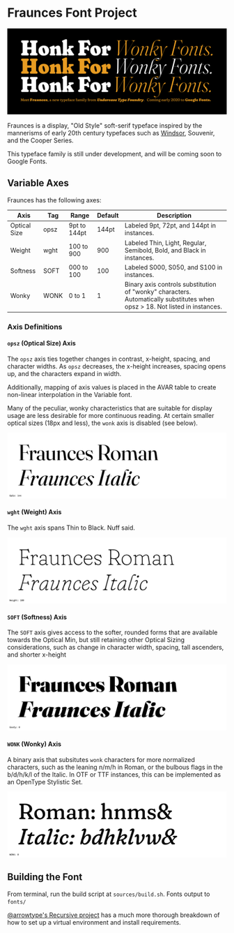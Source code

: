 # Fraunces Font Project

![alt text](documentation/img/HonkForWonkyFonts_revised.jpg "Honk For Wonky Fonts")

Fraunces is a display, "Old Style" soft-serif typeface inspired by the mannerisms of early 20th century typefaces such as [Windsor](http://fontreviewjournal.com/windsor/), Souvenir, and the Cooper Series.

This typeface family is still under development, and will be coming soon to Google Fonts.

## Variable Axes

Fraunces has the following axes:

Axis | Tag | Range | Default | Description
--- | --- | --- | --- | ---
Optical Size | opsz | 9pt to 144pt | 144pt | Labeled 9pt, 72pt, and 144pt in instances.
Weight | wght | 100 to 900 | 900 | Labeled Thin, Light, Regular, Semibold, Bold, and Black in instances.
Softness | SOFT | 000 to 100 | 100 | Labeled S000, S050, and S100 in instances.
Wonky | WONK | 0 to 1 | 1 | Binary axis controls substitution of "wonky" characters. Automatically substitutes when opsz > 18. Not listed in instances.

### Axis Definitions

#### `opsz` (Optical Size) Axis

The `opsz` axis ties together changes in contrast, x-height, spacing, and character widths. As `opsz` decreases, the x-height increases, spacing opens up, and the characters expand in width.

Additionally, mapping of axis values is placed in the AVAR table to create non-linear interpolation in the Variable font.

Many of the peculiar, wonky characteristics that are suitable for display usage are less desirable for more continuous reading. At certain smaller optical sizes (18px and less), the `wonk` axis is disabled (see below). 

![alt text](documentation/explanations/opsz_axis.gif "Changes in Optical Size")

#### `wght` (Weight) Axis

The `wght` axis spans Thin to Black. Nuff said.

![alt text](documentation/explanations/weight_axis.gif "Changes in Weight")

#### `SOFT` (Softness) Axis

The `SOFT` axis gives access to the softer, rounded forms that are available towards the Optical Min, but still retaining other Optical Sizing considerations, such as change in character width, spacing, tall ascenders, and shorter x-height

![alt text](documentation/explanations/goof_axis.gif "Changes in Softness")


#### `WONK` (Wonky) Axis

A binary axis that subsitutes `wonk` characters for more normalized characters, such as the leaning n/m/h in Roman, or the bulbous flags in the b/d/h/k/l of the Italic. In OTF or TTF instances, this can be implemented as an OpenType Stylistic Set.

![alt text](documentation/explanations/wonk_axis.gif "Changes in Wonk")

## Building the Font

From terminal, run the build script at `sources/build.sh`. Fonts output to `fonts/`

[@arrowtype's Recursive project](https://github.com/arrowtype/recursive) has a much more thorough breakdown of how to set up a virtual environment and install requirements.
